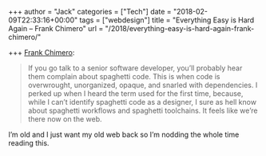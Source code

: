 +++
author = "Jack"
categories = ["Tech"]
date = "2018-02-09T22:33:16+00:00"
tags = ["webdesign"]
title = "Everything Easy is Hard Again – Frank Chimero"
url = "/2018/everything-easy-is-hard-again-frank-chimero/"

+++
[Frank Chimero][1]:

> If you go talk to a senior software developer, you’ll probably hear them complain about spaghetti code. This is when code is overwrought, unorganized, opaque, and snarled with dependencies. I perked up when I heard the term used for the first time, because, while I can’t identify spaghetti code as a designer, I sure as hell know about spaghetti workflows and spaghetti toolchains. It feels like we’re there now on the web.

I&#8217;m old and I just want my old web back so I&#8217;m nodding the whole time reading this.

 [1]: https://frankchimero.com/writing/everything-easy-is-hard-again/